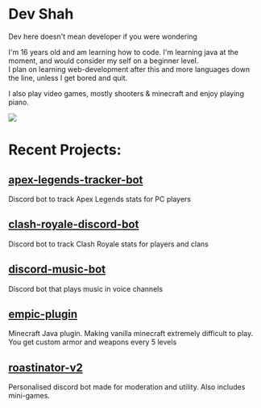 # Dev Shah
Dev here doesn't mean developer if you were wondering

I'm 16 years old and am learning how to code. I'm learning java at the moment, and would consider my self on a beginner level. </br>
I plan on learning web-development after this and more languages down the line, unless I get bored and quit.

I also play video games, mostly shooters & minecraft and enjoy playing piano.

<img src="https://github-readme-stats.vercel.app/api?username=dev-shah-2204&&show_icons=true&title_color=3d3d3d&icon_color=3d3d3d&text_color=3d3d3d&bg_color=ffffff">

# Recent Projects:
## [apex-legends-tracker-bot](https://github.com/dev-shah-2204/apex-legends-tracker-bot)</br>
Discord bot to track Apex Legends stats for PC players

## [clash-royale-discord-bot](https://github.com/dev-shah-2204/clash-royale-discord-bot)</br>
Discord bot to track Clash Royale stats for players and clans

## [discord-music-bot](https://github.com/dev-shah-2204/discord-music-bot)</br>
Discord bot that plays music in voice channels

## [empic-plugin](https://github.com/dev-shah-2204/empic-plugin)</br>
Minecraft Java plugin. Making vanilla minecraft extremely difficult to play. You get custom armor and weapons every 5 levels

## [roastinator-v2](https://github.com/dev-shah-2204/roastinator-v2)</br>
Personalised discord bot made for moderation and utility. Also includes mini-games.</br>
